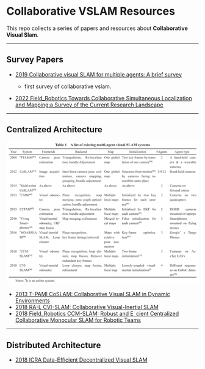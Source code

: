 # Collaborative VSLAM Resources
This repo collects a series of papers and resources about **Collaborative Visual Slam**.

****
## Survey Papers
* [2019 Collaborative visual SLAM for multiple agents: A brief survey](https://pdf.sciencedirectassets.com/321628/1-s2.0-S2096579619X00030/1-s2.0-S2096579619300634/main.pdf?X-Amz-Security-Token=IQoJb3JpZ2luX2VjEPP%2F%2F%2F%2F%2F%2F%2F%2F%2F%2FwEaCXVzLWVhc3QtMSJIMEYCIQDytGLWYYL1BriE3kpMa%2Batp1gJQgq%2B1qoIXVoiWTaN1AIhAJNbNhhWmF70dn5iB2PVQ%2BgAsyTsyXn2UBraFqDKGF%2FdKrsFCPv%2F%2F%2F%2F%2F%2F%2F%2F%2F%2FwEQBRoMMDU5MDAzNTQ2ODY1IgyBJipmfzvHxLTRzdEqjwUr9tbyAEX7kQ2fBpPqXL6SRPYQPv3LnJQJl5qKtPVsmMMztHHnZmHDcMuWrvIdp6EiRb%2B8MwYttMVzxOxpzSV4FV6Bwwrdt7uON0JEjRCo5swTS1YSwjwLeDdUJe%2BZ528Zr2UeSPBuOo9HFtmrMcN5eav3VjWwSiWdgR9zB8w9PxJnX%2BVogv3SXG%2FxvIvHQdoZfkCOU9zQbsdDaVNw%2BeEQj%2BGWncPb9y2kpffWraKT1z4hpisUx6wqzQMSY3sM2kiCWVc%2Bny%2F%2BveZV2WOTZwrmg7wT2gwH3XOwoLtPb6oHRXSvgfD8pwWtXQdx7QfUQM4AoyDsaziR%2FMxK86QX8rda9hWdERmkQfTFOYPPCzyl0%2BDTUEoeskM3GkhdGiACeLh2JuawNXQLcNuMRPNQmzKTbYbZ%2FLk4DLyQYB%2FD7BYd4YLxaAcFZmA2KUOM8sl4w6NnluZuNjJeD5%2FCeaqxxqJgsAkUFSvbGI%2B8YfyqcsXAebJk50Ht8JM2bW148oyRcbJOiXcbSCohE51HP9b7XU6pAFSB9xlxCirv%2FELpf51faWorRbKQvWunSJKAUUlrdDXHTBvFZlaLEK4OqTmCKTxwke3iP4Qs0EbN4cgsaTfMmAMq8PL4R7G9p%2BrpipqQ3oCV4r5VQXOEZXSXhKTcBJi1%2BIx8f3IZG0ba6Nvcdt0VJ8VTAefaD6V7V34%2BmEKPn%2F46VGZ7XY5pOSPy15tFr3Nrl30wZ3Dnyz2gs1xBcWSuRheZ7UM1OI7TTqGMNsY6PhxwUUj73gYpjti668vQgRMpN8kQMGu%2FEiE9TG9qk%2B71bDAJToSXqkBDmfWy%2BRKx6SRiF3SF%2BZW2CGOmSp8P0JBRF4ewlUiCIOKaXArAX2xWMPzO0aIGOrAB4RNx8EENmykUeNyqF4yE9evUWnyoH3vFAwHn1p3WtuJrAz%2FzXKOSoSniI4Y2af6hj0MESCrtOO5a2RtHcDE1pYU%2FZUCVpK%2FkC77Hx2DQnpIMZpZDqNodb8cT6QckGx%2BwmBdpQYv9Bm6HL4XuS4n74MF%2FzZZdLHyzkBx%2FMffXoamhbraYA1V8L%2F0DCAHGkXxhNO8S2zbt44BijAJ1KNYtUWyd1Z2eMFIVSSL%2FDUIbK3k%3D&X-Amz-Algorithm=AWS4-HMAC-SHA256&X-Amz-Date=20230505T030615Z&X-Amz-SignedHeaders=host&X-Amz-Expires=300&X-Amz-Credential=ASIAQ3PHCVTYYSZ5XC4W%2F20230505%2Fus-east-1%2Fs3%2Faws4_request&X-Amz-Signature=37e9f0f87ee397a5e911fefbf0442584a084d60094396c1ea4373430f21e212c&hash=3383afcba3e976bc9f0292f3ed16072e016d3bcb6e30ba968efa92e41355bd49&host=68042c943591013ac2b2430a89b270f6af2c76d8dfd086a07176afe7c76c2c61&pii=S2096579619300634&tid=spdf-350b16d9-a4f9-49a2-9cdb-f61a5286b265&sid=107cd4c12c6538446279a6c99dedbaea5cccgxrqa&type=client&tsoh=d3d3LnNjaWVuY2VkaXJlY3QuY29t&ua=1014510050540c545c54&rr=7c25c4336ef30954&cc=us)

    * first survey of collaborative vslam.

* [2022 Field_Robotics Towards Collaborative Simultaneous Localization and Mapping:a Survey of the Current Research Landscape](https://fieldrobotics.net/Field_Robotics/Volume_2_files/Vol2_32.pdf)

****
## Centralized Architecture
![](centralized_papers.png)

* [2013 T-PAMI CoSLAM: Collaborative Visual SLAM in Dynamic Environments](https://ieeexplore.ieee.org/abstract/document/6193110)
* [2018 RA-L CVI-SLAM: Collaborative Visual-Inertial SLAM](https://www.research-collection.ethz.ch/bitstream/handle/20.500.11850/294281/7/2018_IROS_Karrer.pdf)
* [2018 Field_Robotics CCM-SLAM: Robust and E cient Centralized Collaborative Monocular SLAM for Robotic Teams](https://www.research-collection.ethz.ch/bitstream/handle/20.500.11850/313259/2018_CCM_SLAM.pdf?sequence=2)

****
## Distributed Architecture

* [2018 ICRA Data-Efficient Decentralized Visual SLAM](https://arxiv.org/pdf/1710.05772.pdf) 